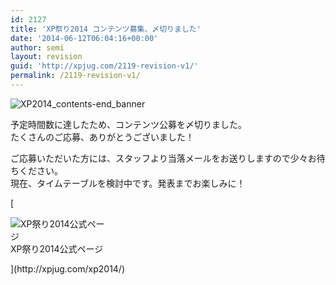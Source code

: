 ```yaml
---
id: 2127
title: 'XP祭り2014 コンテンツ募集、〆切りました'
date: '2014-06-12T06:04:16+00:00'
author: semi
layout: revision
guid: 'http://xpjug.com/2119-revision-v1/'
permalink: /2119-revision-v1/
---
```


![XP2014_contents-end_banner](http://xpjug.com/wp-content/uploads/2014/06/XP2014_contents-end_banner.png)

予定時間数に達したため、コンテンツ公募を〆切りました。  
たくさんのご応募、ありがとうございました！

ご応募いただいた方には、スタッフより当落メールをお送りしますので少々お待ちください。  
現在、タイムテーブルを検討中です。発表までお楽しみに！

[<div class="wp-caption aligncenter" id="attachment_2125" style="width: 160px">![XP祭り2014公式ページ](http://xpjug.com/wp-content/uploads/2014/06/db5a4b8418397ded37a151f35985d630.png)XP祭り2014公式ページ

</div>](http://xpjug.com/xp2014/)